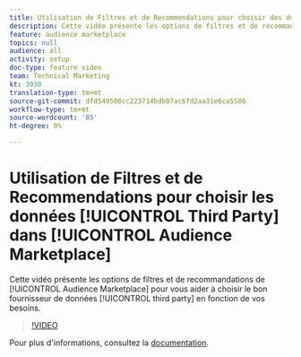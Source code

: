 ```yaml
---
title: Utilisation de Filtres et de Recommendations pour choisir des données tierces dans l’Audience Marketplace
description: Cette vidéo présente les options de filtres et de recommandations de l’Audience Marketplace pour vous aider à choisir le fournisseur de données tiers approprié à vos besoins.
feature: audience marketplace
topics: null
audience: all
activity: setup
doc-type: feature video
team: Technical Marketing
kt: 3938
translation-type: tm+mt
source-git-commit: dfd549508cc223714bdb07ac6fd2aa31e6ca5586
workflow-type: tm+mt
source-wordcount: '85'
ht-degree: 0%

---
```



# Utilisation de Filtres et de Recommendations pour choisir les données [!UICONTROL Third Party] dans [!UICONTROL Audience Marketplace]

Cette vidéo présente les options de filtres et de recommandations de [!UICONTROL Audience Marketplace] pour vous aider à choisir le bon fournisseur de données [!UICONTROL third party] en fonction de vos besoins.

>[!VIDEO](https://video.tv.adobe.com/v/29370/?quality=12)

Pour plus d&#39;informations, consultez la [documentation](https://docs.adobe.com/content/help/en/audience-manager/user-guide/features/audience-marketplace/audience-marketplace-for-data-buyers/marketplace-data-buyers.html).
